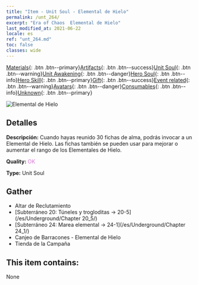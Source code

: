 ```yaml
---
title: "Item - Unit Soul - Elemental de Hielo"
permalink: /unt_264/
excerpt: "Era of Chaos  Elemental de Hielo"
last_modified_at: 2021-06-22
locale: es
ref: "unt_264.md"
toc: false
classes: wide
---
```

 [Materials](/ItemsES/){: .btn .btn--primary}[Artifacts](/ItemsES/Artifacts/){: .btn .btn--success}[Unit Soul](/ItemsES/UnitSoul/){: .btn .btn--warning}[Unit Awakening](/ItemsES/UnitAwakening/){: .btn .btn--danger}[Hero Soul](/ItemsES/HeroSoul/){: .btn .btn--info}[Hero Skill](/ItemsES/HeroSkill/){: .btn .btn--primary}[Gift](/ItemsES/Gift/){: .btn .btn--success}[Event related](/ItemsES/Events/){: .btn .btn--warning}[Avatars](/ItemsES/Avatars/){: .btn .btn--danger}[Consumables](/ItemsES/Consumables/){: .btn .btn--info}[Unknown](/ItemsES/Unknown/){: .btn .btn--primary}

 ![Elemental de Hielo](/images/u/ti_bingyuansu2.jpg)

## Detalles
 **Descripción:** Cuando hayas reunido 30 fichas de alma, podrás invocar a un Elemental de Hielo. Las fichas también se pueden usar para mejorar o aumentar el rango de los Elementales de Hielo.

 **Quality:** <span style="color: #DA70D6">OK</span>

 **Type:** Unit Soul

## Gather

*    Altar de Reclutamiento 
*    [Subterráneo 20: Túneles y trogloditas -> 20-5](/es/Underground/Chapter 20_5/) 
*    [Subterráneo 24: Marea elemental -> 24-1](/es/Underground/Chapter 24_1/) 
*    Canjeo de Barracones - Elemental de Hielo 
*    Tienda de la Campaña 

## This item contains:

  None

